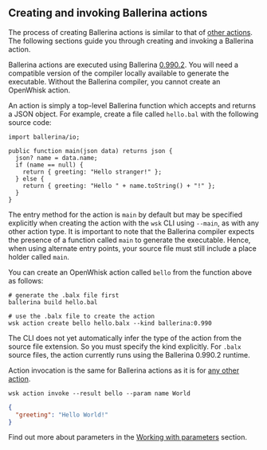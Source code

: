 <!--
#
# Licensed to the Apache Software Foundation (ASF) under one or more
# contributor license agreements.  See the NOTICE file distributed with
# this work for additional information regarding copyright ownership.
# The ASF licenses this file to You under the Apache License, Version 2.0
# (the "License"); you may not use this file except in compliance with
# the License.  You may obtain a copy of the License at
#
#     http://www.apache.org/licenses/LICENSE-2.0
#
# Unless required by applicable law or agreed to in writing, software
# distributed under the License is distributed on an "AS IS" BASIS,
# WITHOUT WARRANTIES OR CONDITIONS OF ANY KIND, either express or implied.
# See the License for the specific language governing permissions and
# limitations under the License.
#
-->

## Creating and invoking Ballerina actions

The process of creating Ballerina actions is similar to that of [other actions](actions.md#the-basics).
The following sections guide you through creating and invoking a Ballerina action.

Ballerina actions are executed using Ballerina [0.990.2](https://ballerina.io/downloads). You will need
a compatible version of the compiler locally available to generate the executable. Without the Ballerina compiler,
you cannot create an OpenWhisk action.

An action is simply a top-level Ballerina function which accepts and returns a JSON object. For example, create a file called `hello.bal`
with the following source code:

```ballerina
import ballerina/io;

public function main(json data) returns json {
  json? name = data.name;
  if (name == null) {
    return { greeting: "Hello stranger!" };
  } else {
    return { greeting: "Hello " + name.toString() + "!" };
  }
}
```

The entry method for the action is `main` by default but may be specified explicitly when creating
the action with the `wsk` CLI using `--main`, as with any other action type. It is important to note
that the Ballerina compiler expects the presence of a function called `main` to generate the executable.
Hence, when using alternate entry points, your source file must still include a place holder called `main`.

You can create an OpenWhisk action called `bello` from the function above as follows:

```
# generate the .balx file first
ballerina build hello.bal

# use the .balx file to create the action
wsk action create bello hello.balx --kind ballerina:0.990
```

The CLI does not yet automatically infer the type of the action from the source file extension.
So you must specify the kind explicitly. For `.balx` source files, the action currently runs using the Ballerina 0.990.2 runtime.

Action invocation is the same for Ballerina actions as it is for [any other action](actions.md#the-basics).

```
wsk action invoke --result bello --param name World
```

```json
{
  "greeting": "Hello World!"
}
```

Find out more about parameters in the [Working with parameters](./parameters.md) section.
